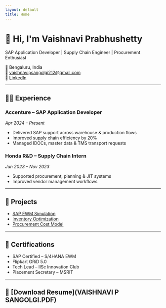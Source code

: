 ```yaml
---
layout: default
title: Home
---
```


# 👋 Hi, I'm Vaishnavi Prabhushetty

SAP Application Developer | Supply Chain Engineer | Procurement Enthusiast

📍 Bengaluru, India  
📧 vaishnavipsangolgi212@gmail.com  
🔗 [LinkedIn](https://linkedin.com/in/vaishnaviprabhushetty)

---

## 👩‍💼 Experience

### Accenture – SAP Application Developer  
_Apr 2024 – Present_  
- Delivered SAP support across warehouse & production flows  
- Improved supply chain efficiency by 20%  
- Managed IDOCs, master data & TMS transport requests  

### Honda R&D – Supply Chain Intern  
_Jun 2023 – Nov 2023_  
- Supported procurement, planning & JIT systems  
- Improved vendor management workflows

---

## 📁 Projects

- [SAP EWM Simulation](projects/sap-ewm.md)
- [Inventory Optimization](projects/inventory.md)
- [Procurement Cost Model](projects/procurement.md)

---

## 📜 Certifications

- SAP Certified – S/4HANA EWM  
- Flipkart GRiD 5.0  
- Tech Lead – IISc Innovation Club  
- Placement Secretary – MSRIT

---

## 📄 [Download Resume](VAISHNAVI P SANGOLGI.PDF)

